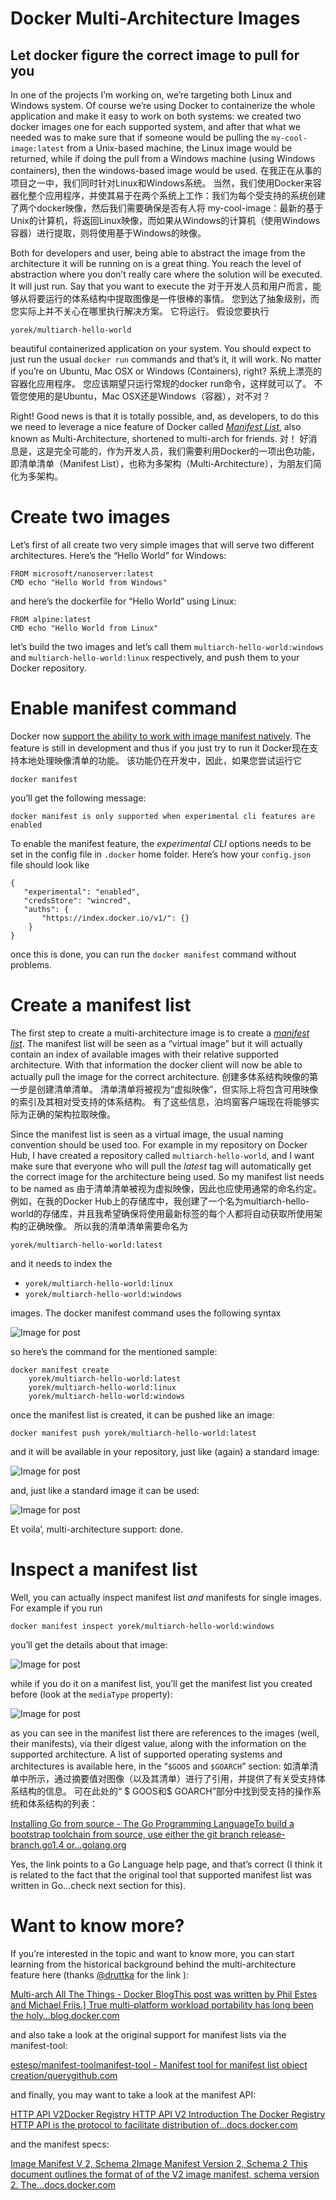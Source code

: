 # Docker Multi-Architecture Images

## Let docker figure the correct image to pull for you

In one of the projects I’m working on, we’re targeting both Linux and Windows system. Of course we’re using Docker to containerize the whole application and make it easy to work on both systems: we created two docker images one for each supported system, and after that what we needed was to make sure that if someone would be pulling the `my-cool-image:latest` from a Unix-based machine, the Linux image would be returned, while if doing the pull from a Windows machine (using Windows containers), then the windows-based image would be used.  在我正在从事的项目之一中，我们同时针对Linux和Windows系统。 当然，我们使用Docker来容器化整个应用程序，并使其易于在两个系统上工作：我们为每个受支持的系统创建了两个docker映像，然后我们需要确保是否有人将 my-cool-image：最新的基于Unix的计算机，将返回Linux映像，而如果从Windows的计算机（使用Windows容器）进行提取，则将使用基于Windows的映像。

Both for developers and user, being able to abstract the image from the architecture it will be running on is a great thing. You reach the level of abstraction where you don’t really care where the solution will be executed. It will just run. Say that you want to execute the  对于开发人员和用户而言，能够从将要运行的体系结构中提取图像是一件很棒的事情。 您到达了抽象级别，而您实际上并不关心在哪里执行解决方案。 它将运行。 假设您要执行

```
yorek/multiarch-hello-world
```

beautiful containerized application on your system. You should expect to just run the usual `docker run` commands and that’s it, it will work. No matter if you’re on Ubuntu, Mac OSX or Windows (Containers), right?  系统上漂亮的容器化应用程序。 您应该期望只运行常规的docker run命令，这样就可以了。 不管您使用的是Ubuntu，Mac OSX还是Windows（容器），对不对？

Right! Good news is that it is totally possible, and, as developers, to do this we need to leverage a nice feature of Docker called [*Manifest List*](https://docs.docker.com/registry/spec/manifest-v2-2/), also known as Multi-Architecture, shortened to multi-arch for friends.  对！ 好消息是，这是完全可能的，作为开发人员，我们需要利用Docker的一项出色功能，即清单清单（Manifest List），也称为多架构（Multi-Architecture），为朋友们简化为多架构。

# Create two images

Let’s first of all create two very simple images that will serve two different architectures. Here’s the “Hello World” for Windows:

```
FROM microsoft/nanoserver:latest
CMD echo "Hello World from Windows"
```

and here’s the dockerfile for “Hello World” using Linux:

```
FROM alpine:latest
CMD echo "Hello World from Linux"
```

let’s build the two images and let’s call them `multiarch-hello-world:windows `and `multiarch-hello-world:linux` respectively, and push them to your Docker repository.

# Enable manifest command

Docker now [support the ability to work with image manifest natively](https://docs.docker.com/edge/engine/reference/commandline/manifest/). The feature is still in development and thus if you just try to run it  Docker现在支持本地处理映像清单的功能。 该功能仍在开发中，因此，如果您尝试运行它

```
docker manifest
```

you’ll get the following message:

```
docker manifest is only supported when experimental cli features are enabled
```

To enable the manifest feature, the *experimental CLI* options needs to be set in the config file in `.docker` home folder. Here’s how your `config.json` file should look like

```
{
   "experimental": "enabled",
   "credsStore": "wincred",
   "auths": {
       "https://index.docker.io/v1/": {}
    }
}
```

once this is done, you can run the `docker manifest` command without problems.

# Create a manifest list

The first step to create a multi-architecture image is to create a [*manifest list*](http://(https//docs.docker.com/registry/spec/manifest-v2-2/#manifest-list)). The manifest list will be seen as a “virtual image” but it will actually contain an index of available images with their relative supported architecture. With that information the docker client will now be able to actually pull the image for the correct architecture.  创建多体系结构映像的第一步是创建清单清单。 清单清单将被视为“虚拟映像”，但实际上将包含可用映像的索引及其相对受支持的体系结构。 有了这些信息，泊坞窗客户端现在将能够实际为正确的架构拉取映像。

Since the manifest list is seen as a virtual image, the usual naming convention should be used too. For example in my repository on Docker Hub, I have created a repository called `multiarch-hello-world`, and I want make sure that everyone who will pull the *latest* tag will automatically get the correct image for the architecture being used. So my manifest list needs to be named as  由于清单清单被视为虚拟映像，因此也应使用通常的命名约定。 例如，在我的Docker Hub上的存储库中，我创建了一个名为multiarch-hello-world的存储库，并且我希望确保将使用最新标签的每个人都将自动获取所使用架构的正确映像。 所以我的清单清单需要命名为

```
yorek/multiarch-hello-world:latest
```

and it needs to index the

- `yorek/multiarch-hello-world:linux`
- `yorek/multiarch-hello-world:windows`

images. The docker manifest command uses the following syntax

![Image for post](./images/docker/01.png)

so here’s the command for the mentioned sample:

```
docker manifest create 
    yorek/multiarch-hello-world:latest 
    yorek/multiarch-hello-world:linux 
    yorek/multiarch-hello-world:windows
```

once the manifest list is created, it can be pushed like an image:

```
docker manifest push yorek/multiarch-hello-world:latest
```

and it will be available in your repository, just like (again) a standard image:

![Image for post](./images/docker/02.png)

and, just like a standard image it can be used:

![Image for post](./images/docker/03.png)

Et voila’, multi-architecture support: done.

# Inspect a manifest list

Well, you can actually inspect manifest list *and* manifests for single images. For example if you run

```
docker manifest inspect yorek/multiarch-hello-world:windows
```

you’ll get the details about that image:

![Image for post](./images/docker/04.png)

while if you do it on a manifest list, you’ll get the manifest list you created before (look at the `mediaType` property):

![Image for post](./images/docker/05.png)

as you can see in the manifest list there are references to the images (well, their manifests), via their digest value, along with the information on the supported architecture. A list of supported operating systems and architectures is available here, in the “`$GOOS` and `$GOARCH`” section:  如清单清单中所示，通过摘要值对图像（以及其清单）进行了引用，并提供了有关受支持体系结构的信息。 可在此处的“ $ GOOS和$ GOARCH”部分中找到受支持的操作系统和体系结构的列表：

[Installing Go from source - The Go Programming LanguageTo build a bootstrap toolchain from source, use either the git branch release-branch.go1.4 or…golang.org](https://golang.org/doc/install/source#environment)

Yes, the link points to a Go Language help page, and that’s correct (I think it is related to the fact that the original tool that supported manifest list was written in Go…check next section for this).

# Want to know more?

If you’re interested in the topic and want to know more, you can start learning from the historical background behind the multi-architecture feature here (thanks [@druttka](https://twitter.com/druttka?lang=en) for the link ):

[Multi-arch All The Things - Docker BlogThis post was written by Phil Estes and Michael Friis.\] True multi-platform workload portability has long been the holy…blog.docker.com](https://blog.docker.com/2017/11/multi-arch-all-the-things/)

and also take a look at the original support for manifest lists via the manifest-tool:

[estesp/manifest-toolmanifest-tool - Manifest tool for manifest list object creation/querygithub.com](https://github.com/estesp/manifest-tool)

and finally, you may want to take a look at the manifest API:

[HTTP API V2Docker Registry HTTP API V2 Introduction The Docker Registry HTTP API is the protocol to facilitate distribution of…docs.docker.com](https://docs.docker.com/registry/spec/api/#manifest)

and the manifest specs:

[Image Manifest V 2, Schema 2Image Manifest Version 2, Schema 2 This document outlines the format of of the V2 image manifest, schema version 2. The…docs.docker.com](https://docs.docker.com/registry/spec/manifest-v2-2/)


